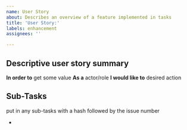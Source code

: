 ```yaml
---
name: User Story
about: Describes an overview of a feature implemented in tasks
title: 'User Story:'
labels: enhancement
assignees: ''

---
```


## Descriptive user story summary

**In order to** get some value
**As a** actor/role 
**I would like to** desired action

## Sub-Tasks

put in any sub-tasks with a hash followed by the issue number

- 

